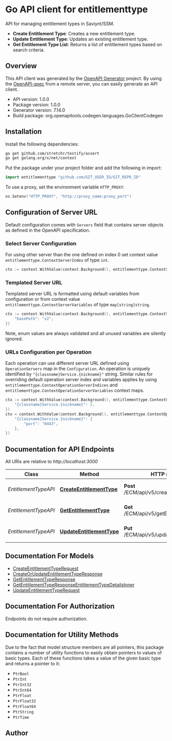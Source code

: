# Go API client for entitlementtype

API for managing entitlement types in Saviynt/SSM.
- **Create Entitlement Type**: Creates a new entitlement type.
- **Update Entitlement Type**: Updates an existing entitlement type.
- **Get Entitlement Type List**: Returns a list of entitlement types based on search criteria.


## Overview
This API client was generated by the [OpenAPI Generator](https://openapi-generator.tech) project.  By using the [OpenAPI-spec](https://www.openapis.org/) from a remote server, you can easily generate an API client.

- API version: 1.0.0
- Package version: 1.0.0
- Generator version: 7.14.0
- Build package: org.openapitools.codegen.languages.GoClientCodegen

## Installation

Install the following dependencies:

```sh
go get github.com/stretchr/testify/assert
go get golang.org/x/net/context
```

Put the package under your project folder and add the following in import:

```go
import entitlementtype "github.com/GIT_USER_ID/GIT_REPO_ID"
```

To use a proxy, set the environment variable `HTTP_PROXY`:

```go
os.Setenv("HTTP_PROXY", "http://proxy_name:proxy_port")
```

## Configuration of Server URL

Default configuration comes with `Servers` field that contains server objects as defined in the OpenAPI specification.

### Select Server Configuration

For using other server than the one defined on index 0 set context value `entitlementtype.ContextServerIndex` of type `int`.

```go
ctx := context.WithValue(context.Background(), entitlementtype.ContextServerIndex, 1)
```

### Templated Server URL

Templated server URL is formatted using default variables from configuration or from context value `entitlementtype.ContextServerVariables` of type `map[string]string`.

```go
ctx := context.WithValue(context.Background(), entitlementtype.ContextServerVariables, map[string]string{
	"basePath": "v2",
})
```

Note, enum values are always validated and all unused variables are silently ignored.

### URLs Configuration per Operation

Each operation can use different server URL defined using `OperationServers` map in the `Configuration`.
An operation is uniquely identified by `"{classname}Service.{nickname}"` string.
Similar rules for overriding default operation server index and variables applies by using `entitlementtype.ContextOperationServerIndices` and `entitlementtype.ContextOperationServerVariables` context maps.

```go
ctx := context.WithValue(context.Background(), entitlementtype.ContextOperationServerIndices, map[string]int{
	"{classname}Service.{nickname}": 2,
})
ctx = context.WithValue(context.Background(), entitlementtype.ContextOperationServerVariables, map[string]map[string]string{
	"{classname}Service.{nickname}": {
		"port": "8443",
	},
})
```

## Documentation for API Endpoints

All URIs are relative to *http://localhost:3000*

Class | Method | HTTP request | Description
------------ | ------------- | ------------- | -------------
*EntitlementTypeAPI* | [**CreateEntitlementType**](docs/EntitlementTypeAPI.md#createentitlementtype) | **Post** /ECM/api/v5/createEntitlementType | Create an entitlement type
*EntitlementTypeAPI* | [**GetEntitlementType**](docs/EntitlementTypeAPI.md#getentitlementtype) | **Get** /ECM/api/v5/getEntitlementTypes | Get a list of entitlement types
*EntitlementTypeAPI* | [**UpdateEntitlementType**](docs/EntitlementTypeAPI.md#updateentitlementtype) | **Put** /ECM/api/v5/updateEntitlementType | Update an entitlement type


## Documentation For Models

 - [CreateEntitlementTypeRequest](docs/CreateEntitlementTypeRequest.md)
 - [CreateOrUpdateEntitlementTypeResponse](docs/CreateOrUpdateEntitlementTypeResponse.md)
 - [GetEntitlementTypeResponse](docs/GetEntitlementTypeResponse.md)
 - [GetEntitlementTypeResponseEntitlementTypeDetailsInner](docs/GetEntitlementTypeResponseEntitlementTypeDetailsInner.md)
 - [UpdateEntitlementTypeRequest](docs/UpdateEntitlementTypeRequest.md)


## Documentation For Authorization

Endpoints do not require authorization.


## Documentation for Utility Methods

Due to the fact that model structure members are all pointers, this package contains
a number of utility functions to easily obtain pointers to values of basic types.
Each of these functions takes a value of the given basic type and returns a pointer to it:

* `PtrBool`
* `PtrInt`
* `PtrInt32`
* `PtrInt64`
* `PtrFloat`
* `PtrFloat32`
* `PtrFloat64`
* `PtrString`
* `PtrTime`

## Author



